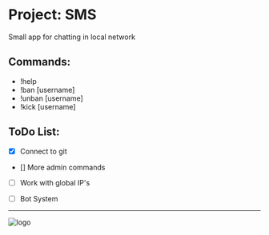 # Project: SMS

Small app for chatting in local network

## Commands:

- !help
- !ban [username]
- !unban [username]
- !kick [username]

## ToDo List:

- [x] Connect to git
- [] More admin commands
- [ ] Work with global IP's
- [ ] Bot System


___

![logo](https://github.com/user-attachments/assets/09c6651f-ec36-456f-834d-b02f6dd95f24)
